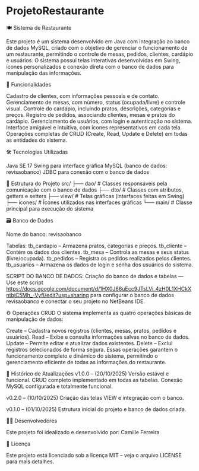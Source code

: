# ProjetoRestaurante

🍽️ Sistema de Restaurante

Este projeto é um sistema desenvolvido em Java com integração ao banco de dados MySQL, criado com o objetivo de gerenciar o funcionamento de um restaurante, permitindo o controle de mesas, pedidos, clientes, cardápio e usuários.
O sistema possui telas interativas desenvolvidas em Swing, ícones personalizados e conexão direta com o banco de dados para manipulação das informações.

🚀 Funcionalidades

Cadastro de clientes, com informações pessoais e de contato.
Gerenciamento de mesas, com número, status (ocupada/livre) e controle visual.
Controle do cardápio, incluindo pratos, descrições, categorias e preços.
Registro de pedidos, associando clientes, mesas e pratos do cardápio.
Gerenciamento de usuários, com login e autenticação no sistema.
Interface amigável e intuitiva, com ícones representativos em cada tela.
Operações completas de CRUD (Create, Read, Update e Delete) em todas as entidades do sistema.

🛠️ Tecnologias Utilizadas

Java SE 17
Swing para interface gráfica
MySQL (banco de dados: revisaobanco)
JDBC para conexão com o banco de dados

📂 Estrutura do Projeto
src/
├── dao/         # Classes responsáveis pela comunicação com o banco de dados
├── dto/         # Classes com atributos, getters e setters
├── view/        # Telas gráficas (interfaces feitas em Swing)
├── icones/      # Ícones utilizados nas interfaces gráficas
└── main/        # Classe principal para execução do sistema

🗃️ Banco de Dados

Nome do banco: revisaobanco

Tabelas:
tb_cardapio – Armazena pratos, categorias e preços.
tb_cliente – Contém os dados dos clientes.
tb_mesa – Controla as mesas e seus status (livre/ocupada).
tb_pedidos – Registra os pedidos realizados pelos clientes.
tb_usuarios – Armazena os dados de login e senha dos usuários do sistema.

SCRIPT DO BANCO DE DADOS:
Criação do banco de dados e tabelas
 — Use este script https://docs.google.com/document/d/1HX0J66uEcc9JTsLVi_4zH0L1XHCkXntbiC5Mh_-VyfI/edit?usp=sharing para configurar o banco de dados revisaobanco e conectar o seu projeto no NetBeans IDE.

⚙️ Operações CRUD
O sistema implementa as quatro operações básicas de manipulação de dados:

Create – Cadastra novos registros (clientes, mesas, pratos, pedidos e usuários).
Read – Exibe e consulta informações salvas no banco de dados.
Update – Permite editar e atualizar dados existentes.
Delete – Exclui registros selecionados de forma segura.
Essas operações garantem o funcionamento completo e dinâmico do sistema, permitindo o gerenciamento eficiente de todas as informações do restaurante.

📅 Histórico de Atualizações
v1.0.0 – (20/10/2025)
Versão estável e funcional.
CRUD completo implementado em todas as tabelas.
Conexão MySQL configurada e totalmente funcional.

v0.2.0 – (10/10/2025)
Criação das telas VIEW e integração com o banco.

v0.1.0 – (01/10/2025)
Estrutura inicial do projeto e banco de dados criada.

👨‍💻 Desenvolvedores

Este projeto foi idealizado e desenvolvido por:
Camille Ferreira

📜 Licença

Este projeto está licenciado sob a licença MIT – veja o arquivo LICENSE
 para mais detalhes.
